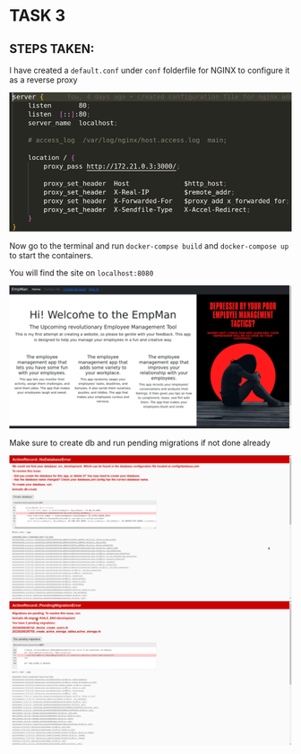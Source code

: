# TASK 3

## STEPS TAKEN:

I have created a `default.conf` under `conf` folderfile for NGINX to configure it as a reverse proxy

![default.conf](/ss/default.png)

Now go to the terminal and run `docker-compse build` and `docker-compose up` to start the containers.

You will find the site on `localhost:8080`

![empman](/ss/empman.png)

Make sure to create db and run pending migrations if not done already

![createdb](/ss/createdb.png)
![createdb](/ss/migrations.png)